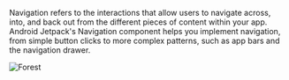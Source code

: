 Navigation refers to the interactions that allow users to navigate across, into, and back out from the different pieces of content within your app. Android Jetpack's Navigation component helps you implement navigation, from simple button clicks to more complex patterns, such as app bars and the navigation drawer.

<img src="https://github.com/nssoftengineer/NavigationDemo/blob/master/screenshots/pic.png" alt="Forest">
